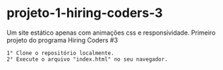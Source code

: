 # projeto-1-hiring-coders-3
Um site estático apenas com animações css e responsividade. Primeiro projeto do programa Hiring Coders #3


    1° Clone o repositório localmente.
    2° Execute o arquivo "index.html" no seu navegador.
